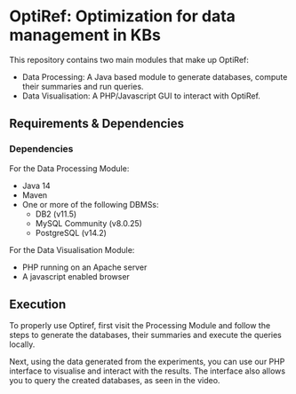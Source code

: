 # OptiRef: Optimization for data management in KBs

This repository contains two main modules that make up OptiRef:
* Data Processing: A Java based module to generate databases, compute their summaries and run queries.
* Data Visualisation: A PHP/Javascript GUI to interact with OptiRef.

## Requirements & Dependencies

### Dependencies

For the Data Processing Module:
* Java 14
* Maven
* One or more of the following DBMSs:
  * DB2 (v11.5)
  * MySQL Community (v8.0.25)
  * PostgreSQL (v14.2)

For the Data Visualisation Module:
* PHP running on an Apache server
* A javascript enabled browser  


## Execution

To properly use Optiref, first visit the Processing Module and follow the steps to generate the databases, their summaries and execute the queries locally.

Next, using the data generated from the experiments, you can use our PHP interface to visualise and interact with the results. The interface also allows you to query the created databases, as seen in the video.
